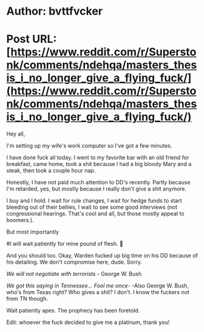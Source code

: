 # Author: bvttfvcker
# Post URL: [https://www.reddit.com/r/Superstonk/comments/ndehqa/masters_thesis_i_no_longer_give_a_flying_fuck/](https://www.reddit.com/r/Superstonk/comments/ndehqa/masters_thesis_i_no_longer_give_a_flying_fuck/)


Hey all,

I'm setting up my wife's work computer so I've got a few minutes.

I have done fuck all today. I went to my favorite bar with an old friend for breakfast, came home, took a shit because I had a big bloody Mary and a steak, then took a couple hour nap.

Honestly, I have not paid much attention to DD's recently. Partly because I'm retarded, yes, but mostly because I really don't give a shit anymore.

I buy and I hold. I wait for rule changes, I wait for hedge funds to start bleeding out of their bellies, I wait to see some good interviews (not congressional hearings. That's cool and all, but those mostly appeal to boomers.).

But most importantly

#I will wait patiently for mine pound of flesh. 👹

And you should too. Okay, Warden fucked up big time on his DD because of his detailing. We don't compromise here, dude. Sorry.

*We will not negotiate with terrorists* - George W. Bush

*We got this saying in Tennessee... Fool me once-* -Also George W. Bush, who's from Texas right? Who gives a shit? I don't. I know the fuckers not from TN though.

Wait patiently apes. The prophecy has been foretold.

Edit: whoever the fuck decided to give me a platinum, thank you!